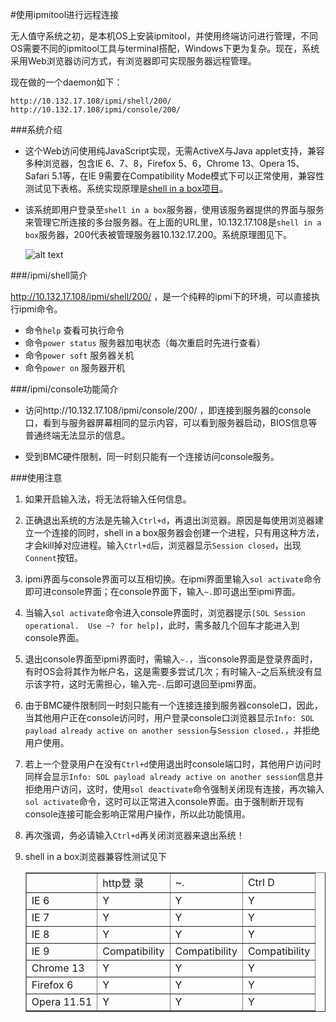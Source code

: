 ﻿
#使用ipmitool进行远程连接

无人值守系统之初，是本机OS上安装ipmitool，并使用终端访问进行管理，不同OS需要不同的ipmitool工具与terminal搭配，Windows下更为复杂。现在，系统采用Web浏览器访问方式，有浏览器即可实现服务器远程管理。

现在做的一个daemon如下：

    http://10.132.17.108/ipmi/shell/200/
    http://10.132.17.108/ipmi/console/200/

###系统介绍

+ 这个Web访问使用纯JavaScript实现，无需ActiveX与Java applet支持，兼容多种浏览器，包含IE 6、7、8，Firefox 5、6，Chrome 13、Opera 15、Safari 5.1等，在IE 9需要在Compatibility Mode模式下可以正常使用，兼容性测试见下表格。系统实现原理是[shell in a box项目][1]。

+ 该系统即用户登录至`shell in a box`服务器，使用该服务器提供的界面与服务来管理它所连接的多台服务器。在上面的URL里，10.132.17.108是`shell in a box`服务器，200代表被管理服务器10.132.17.200。系统原理图见下。

    ![alt text][2]

###/ipmi/shell简介

http://10.132.17.108/ipmi/shell/200/ ，是一个纯粹的ipmi下的环境，可以直接执行ipmi命令。

+ 命令`help`          查看可执行命令
+ 命令`power status`  服务器加电状态（每次重启时先进行查看）
+ 命令`power soft`    服务器关机
+ 命令`power on`      服务器开机

###/ipmi/console功能简介

+ 访问http://10.132.17.108/ipmi/console/200/ ，即连接到服务器的console口，看到与服务器屏幕相同的显示内容，可以看到服务器启动，BIOS信息等普通终端无法显示的信息。

+ 受到BMC硬件限制，同一时刻只能有一个连接访问console服务。


###使用注意


1. 如果开启输入法，将无法将输入任何信息。

1. 正确退出系统的方法是先输入`Ctrl+d`，再退出浏览器。原因是每使用浏览器建立一个连接的同时，shell in a box服务器会创建一个进程，只有用这种方法，才会kill掉对应进程。输入`Ctrl+d`后，浏览器显示`Session closed`，出现`Connent`按钮。

1. ipmi界面与console界面可以互相切换。在ipmi界面里输入`sol activate`命令即可进console界面；在console界面下，输入`~.`即可退出至ipmi界面。

1. 当输入`sol activate`命令进入console界面时，浏览器提示`[SOL Session operational.  Use ~? for help]`，此时，需多敲几个回车才能进入到console界面。

1. 退出console界面至ipmi界面时，需输入`~.`，当console界面是登录界面时，有时OS会将其作为帐户名，这是需要多尝试几次；有时输入`~`之后系统没有显示该字符，这时无需担心，输入完`~.`后即可退回至ipmi界面。

1. 由于BMC硬件限制同一时刻只能有一个连接连接到服务器console口，因此，当其他用户正在console访问时，用户登录console口浏览器显示`Info: SOL payload already active on another session`与`Session closed.`，并拒绝用户使用。

1. 若上一个登录用户在没有`Ctrl+d`使用退出时console端口时，其他用户访问时同样会显示`Info: SOL payload already active on another session`信息并拒绝用户访问，这时，使用`sol deactivate`命令强制关闭现有连接，再次输入`sol activate`命令，这时可以正常进入console界面。由于强制断开现有console连接可能会影响正常用户操作，所以此功能慎用。

1. 再次强调，务必请输入`Ctrl+d`再关闭浏览器来退出系统！

1. shell in a box浏览器兼容性测试见下
    <table border="1">
<tr>
<td> </td>
<td>http登 录</td>
<td>~.</td>
<td>Ctrl D</td>
</tr>
<tr>
<td>IE 6</td>
<td>Y</td>
<td>Y</td>
<td>Y</td>
</tr>
<tr>
<td>IE 7</td>
<td>Y</td>
<td>Y</td>
<td>Y</td>
</tr>
<tr>
<td>IE 8</td>
<td>Y</td>
<td>Y</td>
<td>Y</td>
</tr>
<tr>
<td>IE 9</td>
<td>Compatibility</td>
<td>Compatibility</td>
<td>Compatibility</td>
</tr>
<tr>
<td>Chrome 13</td>
<td>Y</td>
<td>Y</td>
<td>Y</td>
</tr>
<tr>
<td>Firefox 6</td>
<td>Y</td>
<td>Y</td>
<td>Y</td>
</tr>
<tr>
<td>Opera 11.51</td>
<td>Y</td>
<td>Y</td>
<td>Y</td>
</tr>
</table>



[1]: http://code.google.com/p/shellinabox/
[2]: http://images.proadm.net/shell_in_a_box_system/shell_in_a_box_system.jpg "图1 系统结构"


